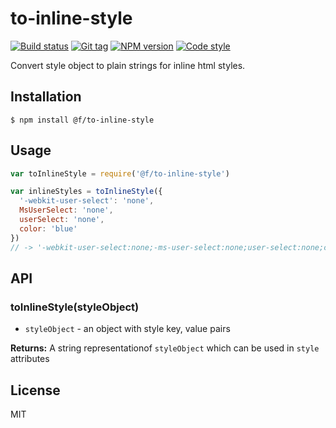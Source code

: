 
# to-inline-style

[![Build status][travis-image]][travis-url]
[![Git tag][git-image]][git-url]
[![NPM version][npm-image]][npm-url]
[![Code style][standard-image]][standard-url]

Convert style object to plain strings for inline html styles.

## Installation

    $ npm install @f/to-inline-style

## Usage

```js
var toInlineStyle = require('@f/to-inline-style')

var inlineStyles = toInlineStyle({
  '-webkit-user-select': 'none',
  MsUserSelect: 'none',
  userSelect: 'none',
  color: 'blue'
})
// -> '-webkit-user-select:none;-ms-user-select:none;user-select:none;color:blue'
```

## API

### toInlineStyle(styleObject)

- `styleObject` - an object with style key, value pairs

**Returns:** A string representationof `styleObject` which can be used in `style` attributes

## License

MIT

[travis-image]: https://img.shields.io/travis/micro-js/to-inline-style.svg?style=flat-square
[travis-url]: https://travis-ci.org/micro-js/to-inline-style
[git-image]: https://img.shields.io/github/tag/micro-js/to-inline-style.svg
[git-url]: https://github.com/micro-js/to-inline-style
[standard-image]: https://img.shields.io/badge/code%20style-standard-brightgreen.svg?style=flat
[standard-url]: https://github.com/feross/standard
[npm-image]: https://img.shields.io/npm/v/@f/to-inline-style.svg?style=flat-square
[npm-url]: https://npmjs.org/package/@f/to-inline-style
